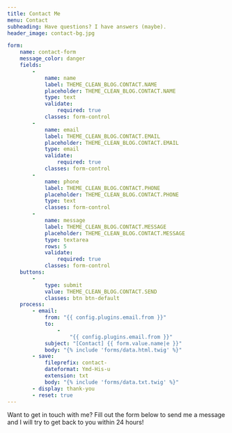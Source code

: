 ```yaml
---
title: Contact Me
menu: Contact
subheading: Have questions? I have answers (maybe).
header_image: contact-bg.jpg

form:
    name: contact-form
    message_color: danger
    fields:
        -
            name: name
            label: THEME_CLEAN_BLOG.CONTACT.NAME
            placeholder: THEME_CLEAN_BLOG.CONTACT.NAME
            type: text
            validate:
                required: true
            classes: form-control
        -
            name: email
            label: THEME_CLEAN_BLOG.CONTACT.EMAIL
            placeholder: THEME_CLEAN_BLOG.CONTACT.EMAIL
            type: email
            validate:
                required: true
            classes: form-control
        -
            name: phone
            label: THEME_CLEAN_BLOG.CONTACT.PHONE
            placeholder: THEME_CLEAN_BLOG.CONTACT.PHONE
            type: text
            classes: form-control
        -
            name: message
            label: THEME_CLEAN_BLOG.CONTACT.MESSAGE
            placeholder: THEME_CLEAN_BLOG.CONTACT.MESSAGE
            type: textarea
            rows: 5
            validate:
                required: true
            classes: form-control
    buttons:
        -
            type: submit
            value: THEME_CLEAN_BLOG.CONTACT.SEND
            classes: btn btn-default
    process:
        - email:
            from: "{{ config.plugins.email.from }}"
            to:
                -
                    "{{ config.plugins.email.from }}"
            subject: "[Contact] {{ form.value.name|e }}"
            body: "{% include 'forms/data.html.twig' %}"
        - save:
            fileprefix: contact-
            dateformat: Ymd-His-u
            extension: txt
            body: "{% include 'forms/data.txt.twig' %}"
        - display: thank-you
        - reset: true
---
```


Want to get in touch with me? Fill out the form below to send me a message and I will try to get back to you within 24 hours!
